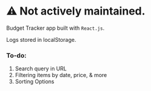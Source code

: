 # :warning: Not actively maintained.

Budget Tracker app built with `React.js`.

Logs stored in localStorage.

### To-do:

1. Search query in URL
2. Filtering items by date, price, & more
3. Sorting Options
